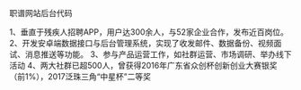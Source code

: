 ﻿职谱网站后台代码

1、垂直于残疾人招聘APP，用户达300余人，与52家企业合作，发布近百岗位。
2、开发安卓端数据接口与后台管理系统，实现了收发邮件、数据备份、视频面试、消息推送等功能。
3、参与产品运营工作，如社群运营、市场调研、举办线下活动
4、两大社群已超500人，曾获得2016年广东省众创杯创新创业大赛银奖（前1%），2017泛珠三角“中星杯”二等奖

